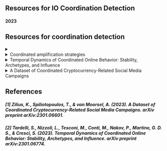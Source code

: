 ## Resources for IO Coordination Detection
#### 2023





## Resources for coordination detection

<details>
  <summary></summary>
  [Link]()
  
  ##### 
  
</details>


<details>
  <summary>Coordinated amplification strategies</summary>
  [Link](https://link.springer.com/article/10.1007/s13278-021-00815-2/tables/2)
  
  ##### 
  
</details>


<details>
  <summary>Temporal Dynamics of Coordinated Online Behavior: Stability, Archetypes, and Influence</summary>
  [Link](https://arxiv.org/abs/2301.06774) <br /><br />
  **Methodologies:** Use of multiplex temporal network and dynamic commmunity detection to identify groups of users that exhibit coordinated behavior in time. <br />
  **Findings** : <br /> (i) Coordinated communities feature variable degrees of temporal instability <br /> (ii) Dynamic analyses are needed to account for such instability and reuslts of static analyses can be unreliable and scarcely representative of unstable communities. <br /> (iii) some users exhibit distinct archetypal behaviors that have important practical implications <br />(iv) content and network characteristics contribute to explaining why users leave and join coordinated communities <br /><br />
  
  Steps: <br />
  1. **Preliminaries** : Co-retweet network, G, with user similarity
  2. **Dynamic network modeling** : temporal network, 
  
  ```math
  G = {G_0,....,G_{N-1}}
  ```
  where each layer $G_i$ models user behavior occured during a given time window $t_i$. Each $G$ is created with data of 7 days and an offset for $\delta = 1$ day from $t_{i-1}$. For each $G_i$, only the statistically significant edges are retained by computing its multiscale backbone **(Serrano, Boguna and Vespignani 2009)**<br />
  3. **Dynamic community detection** : Leiden based community detection method is used. Leiden is a state of the art community detection method for multiplex networks that consider edges in the graph as well as edges between layers.
  
</details>

<details>
    <summary>A Dataset of Coordinated Cryptocurrency-Related Social Media Campaigns </summary> <br />
   <p> [1](#[1])(https://arxiv.org/pdf/2301.06601.pdf)</p>
    Collection period: 13-May-2014 to 31-Dec-2022 <br />
    Source of Data: Scraping the URL Bitcointalk.org <br />
    Sample Dataset URL: https://zenodo.org/record/7539179 <br /> <br />
    Data: 15.8K Cross media bounty events, 185K participants, 10M forum comments, 
    82M social media URLs <br />
    Data files: Subforum pages, comments, user page, thread pages, images and Google spreadsheets, 
    social media handles from Twitter, Telegram (CSV of rewards,
    wallet information) 
</details>


## References
##### [1] Zilius, K., Spiliotopoulos, T., & van Moorsel, A. (2023). A Dataset of Coordinated Cryptocurrency-Related Social Media Campaigns. arXiv preprint arXiv:2301.06601.
##### [2] Tardelli, S., Nizzoli, L., Tesconi, M., Conti, M., Nakov, P., Martino, G. D. S., & Cresci, S. (2023). Temporal Dynamics of Coordinated Online Behavior: Stability, Archetypes, and Influence. arXiv preprint arXiv:2301.06774.
